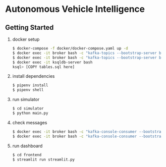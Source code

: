 # Autonomous Vehicle Intelligence

## Getting Started

1. docker setup

    ```sh
    $ docker-compose -f docker/docker-compose.yaml up -d
    $ docker exec -it broker bash -c "kafka-topics --bootstrap-server broker:9092 --create --if-not-exists --topic labels --replication-factor 1 --partitions 1"
    $ docker exec -it broker bash -c "kafka-topics --bootstrap-server broker:9092 --create --if-not-exists --topic info --replication-factor 1 --partitions 1"
    $ docker exec -it ksqldb-server bash
    ksql> [COPY tables.sql here]
    ```

2. install dependencies

    ```sh
    $ pipenv install
    $ pipenv shell
    ```

3. run simulator

    ```sh
    $ cd simulator
    $ python main.py
    ```

4. check messages
   ```sh
   $ docker exec -it broker bash -c "kafka-console-consumer --bootstrap-server localhost:9092 --topic labels --from-beginning"
   $ docker exec -it broker bash -c "kafka-console-consumer --bootstrap-server localhost:9092 --topic info --from-beginning"
   ```

5. run dashboard

    ```sh
    $ cd frontend
    $ streamlit run streamlit.py
    ```